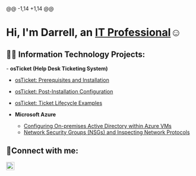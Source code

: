 @@ -1,14 +1,14 @@
<h1>Hi, I'm Darrell, an <a href="linkedin.com/in/darrell-craw14">IT Professional</a>☺</h1>
<h2>👨‍💻 Information Technology Projects:</h2>
- <b>osTicket (Help Desk Ticketing System)</b>
 
 - [osTicket: Prerequisites and Installation](https://github.com/Dcraw14/OSTICKET-PREREQ)
 
 - [osTicket: Post-Installation Configuration](https://github.com/Dcraw14/osTicket-Post-Installation-Configuration)
 
 - [osTicket: Ticket Lifecycle Examples](https://github.com/Dcraw14/Ticket-Lifecycle)
 
 - <b>Microsoft Azure</b>
   - [Configuring On-premises Active Directory within Azure VMs](https://github.com/Dcraw14/configure-ad/blob/main/README.md)
   - [Network Security Groups (NSGs) and Inspecting Network Protocols](https://github.com/Dcraw14/azure-network-protocols/blob/main/README.md)
 
 <h2>🤳Connect with me:</h2>


[<img align="left" alt="Josh | LinkedIn" width="22px" src="https://cdn.jsdelivr.net/npm/simple-icons@v3/icons/linkedin.svg" />][linkedin]

[linkedin]: linkedin.com/in/darrell-craw14
